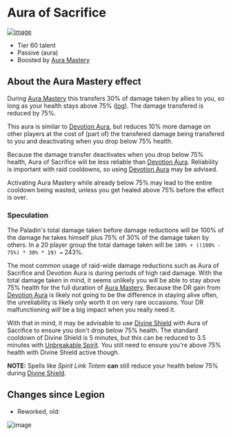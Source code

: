 # Aura of Sacrifice

[![image](https://user-images.githubusercontent.com/4565223/39911152-b82be084-54fa-11e8-8c3b-dce2defa8132.png)](https://beta.wowdb.com/spells/183416-aura-of-sacrifice)

- Tier 60 talent
- Passive (aura)
- Boosted by [Aura Mastery](../../AuraMastery.md)

## About the Aura Mastery effect

During [Aura Mastery](../../AuraMastery.md) this transfers 30% of damage taken by allies to you, so long as your health stays above 75% ([log](https://www.warcraftlogs.com/reports/GA97YqgtyVzJNbvh#fight=10&type=damage-taken&source=2&start=1568847&end=1574993&view=events)). The damage transfered is reduced by 75%.

This aura is similar to [Devotion Aura](./DevotionAura.md), but reduces 10% more damage on other players at the cost of (part of) the transfered damage being transfered to you and deactivating when you drop below 75% health.

Because the damage transfer deactivates when you drop below 75% health, Aura of Sacrifice will be less reliable than [Devotion Aura](./DevotionAura.md). Reliability is important with raid cooldowns, so using [Devotion Aura](./DevotionAura.md) may be advised.

Activating Aura Mastery while already below 75% may lead to the entire cooldown being wasted, unless you get healed above 75% before the effect is over.

### Speculation

The Paladin's total damage taken before damage reductions will be 100% of the damage he takes himself plus 75% of 30% of the damage taken by others. In a 20 player group the total damage taken will be `100% + ((100% - 75%) * 30% * 19) =` 243%.

The most common usage of raid-wide damage reductions such as Aura of Sacrifice and Devotion Aura is during periods of high raid damage. With the total damage taken in mind, it seems unlikely you will be able to stay above 75% health for the full duration of [Aura Mastery](../../AuraMastery.md). Because the DR gain from [Devotion Aura](./DevotionAura.md) is likely not going to be the difference in staying alive often, the unreliability is likely only worth it on very rare occasions. Your DR malfunctioning *will* be a big impact when you really need it.

With that in mind, it may be advisable to use [Divine Shield](../../DivineShield.md) with Aura of Sacrifice to ensure you don't drop below 75% health. The standard cooldown of Divine Shield is 5 minutes, but this can be reduced to 3.5 minutes with [Unbreakable Spirit](../30/UnbreakableSpirit.md). You still need to ensure you're above 75% health with Divine Shield active though.

**NOTE:** Spells like _Spirit Link Totem_ **can** still reduce your health below 75% during [Divine Shield](../../DivineShield.md).

## Changes since Legion

- Reworked, old:

![image](https://user-images.githubusercontent.com/4565223/39911211-e6c4e2f6-54fa-11e8-975a-3a9a5531dd7d.png)
